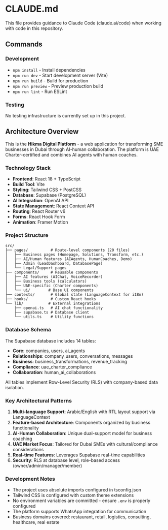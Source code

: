 # CLAUDE.md

This file provides guidance to Claude Code (claude.ai/code) when working with code in this repository.

## Commands

### Development
- `npm install` - Install dependencies
- `npm run dev` - Start development server (Vite)
- `npm run build` - Build for production
- `npm run preview` - Preview production build
- `npm run lint` - Run ESLint

### Testing
No testing infrastructure is currently set up in this project.

## Architecture Overview

This is the **Hikma Digital Platform** - a web application for transforming SME businesses in Dubai through AI-human collaboration. The platform is UAE Charter-certified and combines AI agents with human coaches.

### Technology Stack
- **Frontend**: React 18 + TypeScript
- **Build Tool**: Vite
- **Styling**: Tailwind CSS + PostCSS
- **Database**: Supabase (PostgreSQL)
- **AI Integration**: OpenAI API
- **State Management**: React Context API
- **Routing**: React Router v6
- **Forms**: React Hook Form
- **Animation**: Framer Motion

### Project Structure

```
src/
├── pages/          # Route-level components (20 files)
│   ├── Business pages (Homepage, Solutions, Transform, etc.)
│   ├── AI/Human features (AIAgents, HumanCoaches, Demo)
│   ├── Admin (LeadDashboard, DatabasePage)
│   └── Legal/Support pages
├── components/     # Reusable components
│   ├── AI features (AIChat, VoiceRecorder)
│   ├── Business tools (calculators)
│   ├── UAE-specific (Charter components)
│   └── ui/        # Base UI components
├── contexts/       # Global state (LanguageContext for i18n)
├── hooks/          # Custom React hooks
└── lib/           # External integrations
    ├── openai.ts   # AI chat functionality
    ├── supabase.ts # Database client
    └── utils.ts    # Utility functions
```

### Database Schema

The Supabase database includes 14 tables:
- **Core**: companies, users, ai_agents
- **Relationships**: company_users, conversations, messages
- **Business**: business_transformations, revenue_tracking
- **Compliance**: uae_charter_compliance
- **Collaboration**: human_ai_collaborations

All tables implement Row-Level Security (RLS) with company-based data isolation.

### Key Architectural Patterns

1. **Multi-language Support**: Arabic/English with RTL layout support via LanguageContext
2. **Feature-based Architecture**: Components organized by business functionality
3. **AI-Human Collaboration**: Unique dual-support model for business coaching
4. **UAE Market Focus**: Tailored for Dubai SMEs with cultural/compliance considerations
5. **Real-time Features**: Leverages Supabase real-time capabilities
6. **Security**: RLS at database level, role-based access (owner/admin/manager/member)

### Development Notes

- The project uses absolute imports configured in tsconfig.json
- Tailwind CSS is configured with custom theme extensions
- No environment variables are committed - ensure `.env` is properly configured
- The platform supports WhatsApp integration for communication
- Business domains covered: restaurant, retail, logistics, consulting, healthcare, real estate